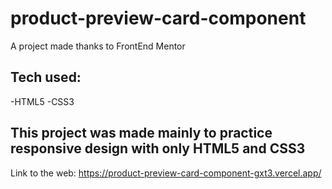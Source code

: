 # product-preview-card-component
A project made thanks to FrontEnd Mentor
## Tech used:
  -HTML5
  -CSS3
## This project was made mainly to practice responsive design with only HTML5 and CSS3
Link to the web: https://product-preview-card-component-gxt3.vercel.app/
